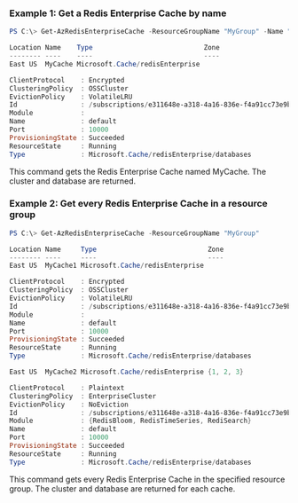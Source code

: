 ### Example 1: Get a Redis Enterprise Cache by name
```powershell
PS C:\> Get-AzRedisEnterpriseCache -ResourceGroupName "MyGroup" -Name "MyCache"

Location Name    Type                            Zone
-------- ----    ----                            ----
East US  MyCache Microsoft.Cache/redisEnterprise

ClientProtocol    : Encrypted
ClusteringPolicy  : OSSCluster
EvictionPolicy    : VolatileLRU
Id                : /subscriptions/e311648e-a318-4a16-836e-f4a91cc73e9b/resourceGroups/MyGroup/providers/Microsoft.Cache/redisEnterprise/MyCache/databases/default
Module            :
Name              : default
Port              : 10000
ProvisioningState : Succeeded
ResourceState     : Running
Type              : Microsoft.Cache/redisEnterprise/databases
```

This command gets the Redis Enterprise Cache named MyCache. The cluster and database are returned.

### Example 2: Get every Redis Enterprise Cache in a resource group
```powershell
PS C:\> Get-AzRedisEnterpriseCache -ResourceGroupName "MyGroup"

Location Name     Type                            Zone
-------- ----     ----                            ----
East US  MyCache1 Microsoft.Cache/redisEnterprise

ClientProtocol    : Encrypted
ClusteringPolicy  : OSSCluster
EvictionPolicy    : VolatileLRU
Id                : /subscriptions/e311648e-a318-4a16-836e-f4a91cc73e9b/resourceGroups/MyGroup/providers/Microsoft.Cache/redisEnterprise/MyCache1/databases/default
Module            :
Name              : default
Port              : 10000
ProvisioningState : Succeeded
ResourceState     : Running
Type              : Microsoft.Cache/redisEnterprise/databases

East US  MyCache2 Microsoft.Cache/redisEnterprise {1, 2, 3}

ClientProtocol    : Plaintext
ClusteringPolicy  : EnterpriseCluster
EvictionPolicy    : NoEviction
Id                : /subscriptions/e311648e-a318-4a16-836e-f4a91cc73e9b/resourceGroups/MyGroup/providers/Microsoft.Cache/redisEnterprise/MyCache2/databases/default
Module            : {RedisBloom, RedisTimeSeries, RediSearch}
Name              : default
Port              : 10000
ProvisioningState : Succeeded
ResourceState     : Running
Type              : Microsoft.Cache/redisEnterprise/databases
```

This command gets every Redis Enterprise Cache in the specified resource group. The cluster and database are returned for each cache.

